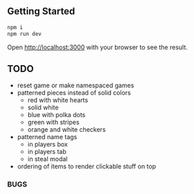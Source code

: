 ## Getting Started

```bash
npm i
npm run dev
```

Open [http://localhost:3000](http://localhost:3000) with your browser to see the result.

## TODO

- reset game or make namespaced games
- patterned pieces instead of solid colors
  - red with white hearts
  - solid white
  - blue with polka dots
  - green with stripes
  - orange and white checkers
- patterned name tags
  - in players box
  - in players tab
  - in steal modal
- ordering of items to render clickable stuff on top

### BUGS
